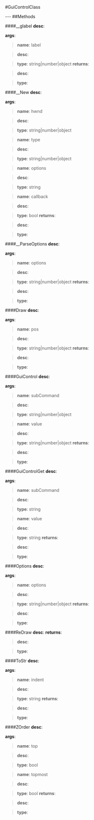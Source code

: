 #GuiControlClass
<figure markdown="1">

</figure>
---
##Methods

####__glabel
**desc**: 

**args**:

> **name**: label

> **desc**: 

> **type**: string|number|object
**returns**:

> **desc**: 

> **type**: 

####__New
**desc**: 

**args**:

> **name**: hwnd

> **desc**: 

> **type**: string|number|object

> **name**: type

> **desc**: 

> **type**: string|number|object

> **name**: options

> **desc**: 

> **type**: string

> **name**: callback

> **desc**: 

> **type**: bool
**returns**:

> **desc**: 

> **type**: 

####__ParseOptions
**desc**: 

**args**:

> **name**: options

> **desc**: 

> **type**: string|number|object
**returns**:

> **desc**: 

> **type**: 

####Draw
**desc**: 

**args**:

> **name**: pos

> **desc**: 

> **type**: string|number|object
**returns**:

> **desc**: 

> **type**: 

####GuiControl
**desc**: 

**args**:

> **name**: subCommand

> **desc**: 

> **type**: string|number|object

> **name**: value

> **desc**: 

> **type**: string|number|object
**returns**:

> **desc**: 

> **type**: 

####GuiControlGet
**desc**: 

**args**:

> **name**: subCommand

> **desc**: 

> **type**: string

> **name**: value

> **desc**: 

> **type**: string
**returns**:

> **desc**: 

> **type**: 

####Options
**desc**: 

**args**:

> **name**: options

> **desc**: 

> **type**: string|number|object
**returns**:

> **desc**: 

> **type**: 

####ReDraw
**desc**: 
**returns**:

> **desc**: 

> **type**: 

####ToStr
**desc**: 

**args**:

> **name**: indent

> **desc**: 

> **type**: string
**returns**:

> **desc**: 

> **type**: 

####ZOrder
**desc**: 

**args**:

> **name**: top

> **desc**: 

> **type**: bool

> **name**: topmost

> **desc**: 

> **type**: bool
**returns**:

> **desc**: 

> **type**: 

